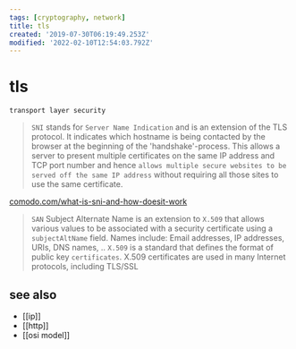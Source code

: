 ```yaml
---
tags: [cryptography, network]
title: tls
created: '2019-07-30T06:19:49.253Z'
modified: '2022-02-10T12:54:03.792Z'
---
```


# tls

`transport layer security`

> `SNI` stands for `Server Name Indication` and is an extension of the TLS protocol. It indicates which hostname is being contacted by the browser at the beginning of the 'handshake'-process.
> This allows a server to present multiple certificates on the same IP address and TCP port number and hence `allows multiple secure websites to be served off the same IP address` without requiring all those sites to use the same certificate.

[comodo.com/what-is-sni-and-how-doesit-work](https://support.comodo.com/index.php?/Knowledgebase/Article/View/1120/38/what-is-sni-and-how-it-works)

> `SAN` Subject Alternate Name is an extension to `X.509` that allows various values to be associated with a security certificate using a `subjectAltName` field.
> Names include: Email addresses, IP addresses, URIs, DNS names, ..
> `X.509` is a standard that defines the format of public key `certificates`. X.509 certificates are used in many Internet protocols, including TLS/SSL

## see also

- [[ip]]
- [[http]]
- [[osi model]]
